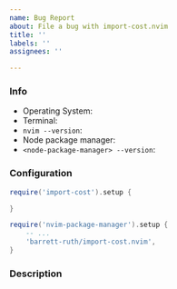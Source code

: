 ```yaml
---
name: Bug Report
about: File a bug with import-cost.nvim
title: ''
labels: ''
assignees: ''

---
```


<!-- Be sure you can affirm the following: -->
<!-- import-cost.nvim is up to date -->
<!-- I have searched the issue tracker and not found a similar issue -->

### Info

- Operating System:
- Terminal:
- `nvim --version`:
- Node package manager:
- `<node-package-manager> --version`:

### Configuration

<!-- Replace the below with your import-cost.nvim setup -->

```lua
require('import-cost').setup {

}
```

<!-- Replace the below with your *neovim* package manager setup -->

```lua
require('nvim-package-manager').setup {
    -- ...
    'barrett-ruth/import-cost.nvim',
}
```

</details>

### Description
<!-- A clear and concise description of the bug -->
